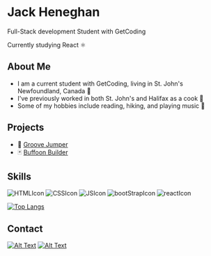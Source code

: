 # Jack Heneghan 

Full-Stack development Student with GetCoding

Currently studying React ⚛

## About Me

- I am a current student with GetCoding, living in St. John's Newfoundland, Canada 🍁
- I've previously worked in both St. John's and Halifax as a cook 🍳
- Some of my hobbies include reading, hiking, and playing music 🥁

## Projects

- 🎵 [Groove Jumper](https://github.com/JWH709/Groove-Jumper)
- 🃏 [Buffoon Builder](https://jwh709.github.io/Buffoon-Builder/)


## Skills
![HTMLIcon](https://github.com/JWH709/JWH709/assets/150379654/8e389376-8c6a-4f31-8445-1053cccbda25)
![CSSIcon](https://github.com/JWH709/JWH709/assets/150379654/2c9b1343-e2a9-48d7-900a-787b02104ca1)
![JSIcon](https://github.com/JWH709/JWH709/assets/150379654/1b75f77c-e7a9-46f4-b78b-a0fa2b45afe4)
![bootStrapIcon](https://github.com/JWH709/JWH709/assets/150379654/7565d804-c137-4bb1-b340-7d6f1deccfa3)
![reactIcon](https://github.com/JWH709/JWH709/assets/150379654/833e0da2-097a-4995-a27f-8ab3c4a43d3a)

[![Top Langs](https://github-readme-stats.vercel.app/api/top-langs/?username=JWH709)](https://github.com/anuraghazra/github-readme-stats)

## Contact

[![Alt Text](https://github.com/JWH709/JWH709/assets/150379654/8124584b-baf1-483d-893e-d2025057f968)](https://www.linkedin.com/in/jack-heneghan-1093222ba/) 
[![Alt Text](https://github.com/JWH709/JWH709/assets/150379654/3e733374-5c27-4f5f-9cec-446232362129)](mailto:jwheneghan@hotmail.com)
